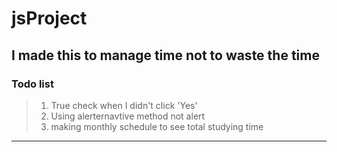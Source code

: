 # jsProject

## I made this to manage time not to waste the time

### Todo list
> 1. True check when I didn't click 'Yes' 
> 2. Using alerternavtive method not alert
> 3. making monthly schedule to see total studying time

***
